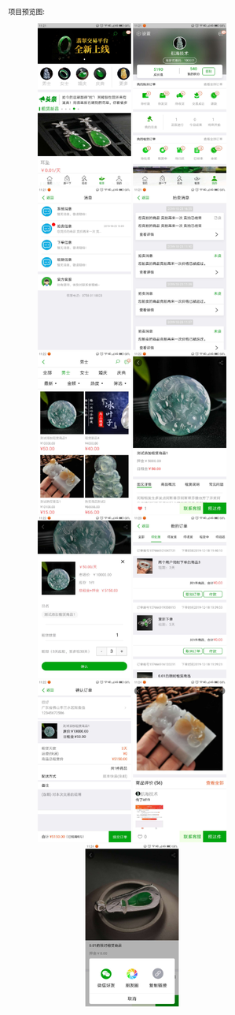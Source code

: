 项目预览图:   
<div align="center">
<img src="https://raw.githubusercontent.com/sq-github/ProjectInfoImg/master/Emerald/imgs/1.jpg" height="330" width="190">
<img src="https://raw.githubusercontent.com/sq-github/ProjectInfoImg/master/Emerald/imgs/2.jpg" height="330" width="190">
<img src="https://raw.githubusercontent.com/sq-github/ProjectInfoImg/master/Emerald/imgs/3.jpg" height="330" width="190">  
<img src="https://raw.githubusercontent.com/sq-github/ProjectInfoImg/master/Emerald/imgs/4.jpg" height="330" width="190">
<img src="https://raw.githubusercontent.com/sq-github/ProjectInfoImg/master/Emerald/imgs/5.jpg" height="330" width="190">
<img src="https://raw.githubusercontent.com/sq-github/ProjectInfoImg/master/Emerald/imgs/6.jpg" height="330" width="190">  
<img src="https://raw.githubusercontent.com/sq-github/ProjectInfoImg/master/Emerald/imgs/7.jpg" height="330" width="190">
<img src="https://raw.githubusercontent.com/sq-github/ProjectInfoImg/master/Emerald/imgs/8.jpg" height="330" width="190">
<img src="https://raw.githubusercontent.com/sq-github/ProjectInfoImg/master/Emerald/imgs/9.jpg" height="330" width="190">  
<img src="https://raw.githubusercontent.com/sq-github/ProjectInfoImg/master/Emerald/imgs/10.jpg" height="330" width="190">
<img src="https://raw.githubusercontent.com/sq-github/ProjectInfoImg/master/Emerald/imgs/11.jpg" height="330" width="190">
 </div>

